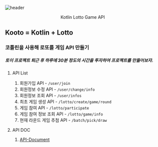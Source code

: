 ![header](https://capsule-render.vercel.app/api?type=wave&color=auto&height=300&section=header&text=LOTTO%20GAME&fontSize=90&animation=fadeIn&fontAlignY=38)
<p align='center'> Kotlin Lotto Game API </p>

## Kooto = Kotlin + Lotto
### 코틀린을 사용해 로또를 게임 API 만들기


##### 토이 프로젝트 퇴근 후 하루에 30분 정도의 시간을 투자하여 프로젝트를 만들어보자.

1. API List
    1. 회원가입 API - ``/user/join``
    1. 회원정보 수정 API - ``/user/change/info``
    1. 회원정보 조회 API - ``/user/infos``
    1. 최초 게임 생성 API - ``/lotto/create/game/round``
    1. 게임 참여 API - ``/lotto/participate``
    1. 게임 참여 정보 조회 API - ``/lotto/game/info``
    1. 현재 라운드 게임 추첨 API - ``/batch/pick/draw``

2. API DOC
    1. [API-Document](https://app.swaggerhub.com/apis/shindongyoun/Kotto/1.0.0)
